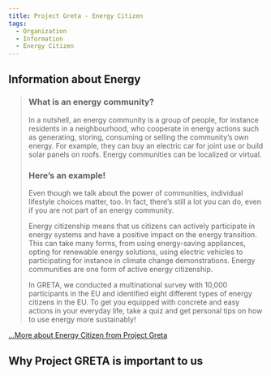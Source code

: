 ```yaml
---
title: Project Greta - Energy Citizen
tags:
  - Organization
  - Information
  - Energy Citizen
---
```


## Information about Energy 

> ### What is an energy community?
>
> In a nutshell, an energy community is a group of people, for instance residents in a neighbourhood, who cooperate in energy actions such as generating, storing, consuming or selling the community’s own energy. For example, they can buy an electric car for joint use or build solar panels on roofs. Energy communities can be localized or virtual.
>
> ### Here’s an example!
>
> Even though we talk about the power of communities, individual lifestyle choices matter, too. In fact, there’s still a lot you can do, even if you are not part of an energy community.
>
> Energy citizenship means that us citizens can actively participate in energy systems and have a positive impact on the energy transition. This can take many forms, from using energy-saving appliances, opting for renewable energy solutions, using electric vehicles to participating for instance in climate change demonstrations. Energy communities are one form of active energy citizenship.
>
> In GRETA, we conducted a multinational survey with 10,000 participants in the EU and identified eight different types of energy citizens in the EU. To get you equipped with concrete and easy actions in your everyday life, take a quiz and get personal tips on how to use energy more sustainably!

[...More about Energy Citizen from Project Greta](https://projectgreta.eu/energy-citizenship/)

## Why Project GRETA is important to us
